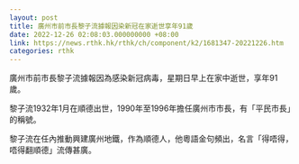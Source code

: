 ```yaml
---
layout: post
title: 廣州市前市長黎子流據報因染新冠在家逝世享年91歲
date: 2022-12-26 02:08:03.000000000 +08:00
link: https://news.rthk.hk/rthk/ch/component/k2/1681347-20221226.htm
categories: rthk
---
```


廣州市前市長黎子流據報因為感染新冠病毒，星期日早上在家中逝世，享年91歲。

黎子流1932年1月在順德出世，1990年至1996年擔任廣州市市長，有「平民市長」的稱號。

黎子流在任內推動興建廣州地鐵，作為順德人，他粵語金句頻出，名言「得唔得，唔得翻順德」流傳甚廣。
